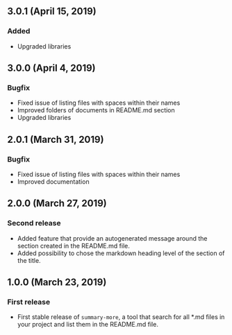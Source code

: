 ## 3.0.1 (April 15, 2019)

### Added

* Upgraded libraries


## 3.0.0 (April 4, 2019)

### Bugfix

* Fixed issue of listing files with spaces within their names
* Improved folders of documents in README.md section
* Upgraded libraries


## 2.0.1 (March 31, 2019)

### Bugfix

* Fixed issue of listing files with spaces within their names
* Improved documentation


## 2.0.0 (March 27, 2019)

### Second release

* Added feature that provide an autogenerated message around the section created in the README.md file.
* Added possibility to chose the markdown heading level of the section of the title.


## 1.0.0 (March 23, 2019)

### First release

* First stable release of `summary-more`, a tool that search for all *.md files in your project and list them in the README.md file.
